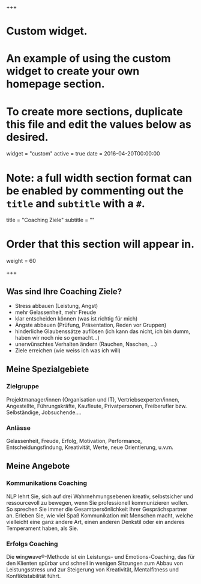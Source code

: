 +++
# Custom widget.
# An example of using the custom widget to create your own homepage section.
# To create more sections, duplicate this file and edit the values below as desired.
widget = "custom"
active = true
date = 2016-04-20T00:00:00

# Note: a full width section format can be enabled by commenting out the `title` and `subtitle` with a `#`.
title = "Coaching Ziele"
subtitle = ""

# Order that this section will appear in.
weight = 60

+++

## Was sind Ihre Coaching Ziele?

  * Stress abbauen (Leistung, Angst)
  * mehr Gelassenheit, mehr Freude
  * klar entscheiden können (was ist richtig für mich)
  * Ängste abbauen (Prüfung, Präsentation, Reden vor Gruppen)
  * hinderliche Glaubenssätze auflösen (ich kann das nicht, ich bin dumm, haben wir noch nie so gemacht&#8230;)
  * unerwünschtes Verhalten ändern (Rauchen, Naschen, &#8230;)
  * Ziele erreichen (wie weiss ich was ich will)

## Meine Spezialgebiete

### Zielgruppe
  
Projektmanager/innen (Organisation und IT), Vertriebsexperten/innen, Angestellte, Führungskräfte, Kaufleute, Privatpersonen, Freiberufler bzw. Selbständige, Jobsuchende&#8230;.

### Anlässe
  
Gelassenheit, Freude, Erfolg, Motivation, Performance, Entscheidungsfindung, Kreativität, Werte, neue Orientierung, u.v.m.

## Meine Angebote

### Kommunikations Coaching

NLP lehrt Sie, sich auf drei Wahrnehmungsebenen kreativ, selbstsicher und ressourcevoll zu bewegen, wenn Sie professionell kommunizieren wollen. So sprechen Sie immer die Gesamtpersönlichkeit Ihrer Gesprächspartner an. Erleben Sie, wie viel Spaß Kommunikation mit Menschen macht, welche vielleicht eine ganz andere Art, einen anderen Denkstil oder ein anderes Temperament haben, als Sie.

### Erfolgs Coaching

Die **w**ing**w**ave®-Methode ist ein Leistungs- und Emotions-Coaching, das für den Klienten spürbar und schnell in wenigen Sitzungen zum Abbau von Leistungsstress und zur Steigerung von Kreativität, Mentalfitness und Konfliktstabilität führt.

